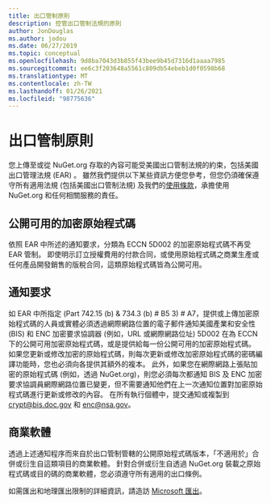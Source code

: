 ```yaml
---
title: 出口管制原則
description: 控管出口管制法規的原則
author: JonDouglas
ms.author: jodou
ms.date: 06/27/2019
ms.topic: conceptual
ms.openlocfilehash: 9d8ba7043d3b855f43bee9b45d7316d1aaaa7985
ms.sourcegitcommit: ee6c3f203648a5561c809db54ebeb1d0f0598b68
ms.translationtype: MT
ms.contentlocale: zh-TW
ms.lasthandoff: 01/26/2021
ms.locfileid: "98775636"
---
```

# <a name="export-control-policy"></a>出口管制原則

您上傳至或從 NuGet.org 存取的內容可能受美國出口管制法規的約束，包括美國出口管理法規 (EAR) 。  雖然我們提供以下某些資訊方便您參考，但您仍須確保遵守所有適用法規 (包括美國出口管制法規) 及我們的[使用條款](https://www.nuget.org/policies/Terms)，承擔使用 NuGet.org 和任何相關服務的責任。

## <a name="publicly-available-encryption-source-code"></a>公開可用的加密原始程式碼

依照 EAR 中所述的通知要求，分類為 ECCN 5D002 的加密原始程式碼不再受 EAR 管制。  即使明示訂立授權費用的付款合同，或使用原始程式碼之商業生產或任何產品開發銷售的版稅合同，這類原始程式碼皆為公開可用。

## <a name="notification-requirement"></a>通知要求

如 EAR 中所指定 (Part 742.15 (b) & 734.3 (b) # B5 3) # A7，提供或上傳加密原始程式碼的人員或實體必須透過網際網路位置的電子郵件通知美國產業和安全性 (BIS) 和 ENC 加密要求協調器 (例如，URL 或網際網路位址) 5D002 在為 ECCN 下的公開可用加密原始程式碼，或是提供給每一份公開可用的加密原始程式碼。 如果您更新或修改加密的原始程式碼，則每次更新或修改加密原始程式碼的密碼編譯功能時，您也必須向各提供其額外的複本。 此外，如果您在網際網路上張貼加密的原始程式碼 (例如，透過 NuGet.org)，則您必須每次都通知 BIS 及 ENC 加密要求協調員網際網路位置已變更，但不需要通知他們在上一次通知位置對加密原始程式碼進行更新或修改的內容。 在所有執行個體中，提交通知或複製到 crypt@bis.doc.gov 和 enc@nsa.gov。

## <a name="commerical-software"></a>商業軟體

透過上述通知程序而來自於出口管制管轄的公開原始程式碼版本，「不適用於」合併或衍生自這類項目的商業軟體。  針對合併或衍生自透過 NuGet.org 裝載之原始程式碼或目的碼的商業軟體，您必須遵守所有適用的出口條例。

如需匯出和地理匯出限制的詳細資訊，請造訪 [Microsoft 匯出](https://www.microsoft.com/exporting)。
